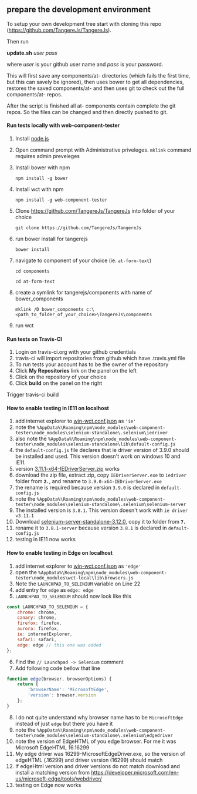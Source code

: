 prepare the development environment
--

To setup your own development tree start with cloning this repo (https://github.com/TangereJs/TangereJs).

Then run 

**update.sh** *user* *pass*

where *user* is your github user name and *pass* is your password.

This will first save any components/at- directories (which fails the first time, but this can savely be ignored), then uses bower to get all dependencies, restores the saved components/at- and then uses git to check out the full components/at- repos.

After the script is finished all at- components contain complete the git repos. So the files can be changed and then directly pushed to git.

#### Run tests locally with web-component-tester

1. Install [node.js](www.nodejs.org)

2. Open command prompt with Administrative priveleges. `mklink` command requires admin preveleges

3. Install bower with npm

    `npm install -g bower`

4. Install wct with npm

    `npm install -g web-component-tester`
5. Clone https://github.com/TangereJs/TangereJs into folder of your choice

    `git clone https://github.com/TangereJs/TangereJs`
6. run bower install for tangerejs

    `bower install`
7. navigate to component of your choice (ie. `at-form-text`)

    `cd components`
    
    `cd at-form-text`

8. create a symlink for tangerejs/components with name of bower_components

    `mklink /D bower_components c:\<path_to_folder_of_your_choice>\TangereJs\components`
9. run wct


#### Run tests on Travis-CI
1) Login on travis-ci.org with your github credentials
2) travis-ci will import repositories from github which have .travis.yml file
3) To run tests your account has to be the owner of the repository
4) Click **My Repositories** link on the panel on the left
5) Click on the repository of your choice
6) Click **build** on the panel on the right

Trigger travis-ci build

#### How to enable testing in IE11 on localhost
1. add internet explorer to [win-wct.conf.json](https://github.com/TangereJs/TangereJs/blob/master/win-wct.conf.json#L5) as `'ie'`
2. note the `%AppData%\Roaming\npm\node_modules\web-component-tester\node_modules\selenium-standalone\.selenium\iedriver`
3. also note the `%AppData%\Roaming\npm\node_modules\web-component-tester\node_modules\selenium-standalone\lib\default-config.js`
4. the `default-config.js` file declares that ie driver version of 3.9.0 should be installed and used. This version doesn't work on windows 10 and IE11. 
5. version [3.11.1-x64-IEDriverServer.zip](http://selenium-release.storage.googleapis.com/3.11/IEDriverServer_x64_3.11.1.zip) works
6. download the zip file, extract zip, copy `IEDriverServer.exe` to `iedriver` folder from **`2.`**, and rename to `3.9.0-x64-IEDriverServer.exe`
7. the rename is required because version `3.9.0` is declared in `default-config.js`
8. note the `%AppData%\Roaming\npm\node_modules\web-component-tester\node_modules\selenium-standalone\.selenium\selenium-server`
9. The installed version is `3.8.1`. This version doesn't work with `ie driver v3.11.1`
10. Download [selenium-server-standalone-3.12.0](http://selenium-release.storage.googleapis.com/3.12/selenium-server-standalone-3.12.0.jar), copy it to folder from **`7.`**
11. rename it to `3.8.1-server` because version `3.8.1` is declared in `default-config.js`
12. testing in IE11 now works

#### How to enable testing in Edge on localhost
1. add internet explorer to [win-wct.conf.json](https://github.com/TangereJs/TangereJs/blob/master/win-wct.conf.json#L5) as `'edge'`
2. open the `%AppData%\Roaming\npm\node_modules\web-component-tester\node_modules\wct-local\lib\browsers.js`
3. Note the `LAUNCHPAD_TO_SELENIUM` variable on Line 22
4. add entry for `edge` as `edge: edge`
5. `LAUNCHPAD_TO_SELENIUM` should now look like this
```javascript
const LAUNCHPAD_TO_SELENIUM = {
    chrome: chrome,
    canary: chrome,
    firefox: firefox,
    aurora: firefox,
    ie: internetExplorer,
    safari: safari,
    edge: edge // this one was added
};
```
6. Find the `// Launchpad -> Selenium` comment
7. Add following code bellow that line
```javascript
function edge(browser, browserOptions) {
    return {
        'browserName': 'MicrosoftEdge',
        'version': browser.version
    };
}
```
8. I do not quite understand why browser name has to be `MicrosoftEdge` instead of just `edge` but there you have it
9. note the `%AppData%\Roaming\npm\node_modules\web-component-tester\node_modules\selenium-standalone\.selenium\edgedriver`
10. note the version of EdgeHTML of you edge browser. For me it was Microsoft EdgeHTML 16.16299
11. My edge driver was 16299-MicrosoftEdgeDriver.exe, so the version of edgeHTML (.16299) and driver version (16299) should match
12. If edgeHtml version and driver versions do not match download and install a matching version from https://developer.microsoft.com/en-us/microsoft-edge/tools/webdriver/
13. testing on Edge now works

